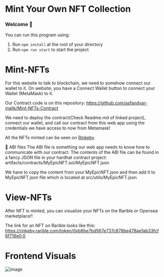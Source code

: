 # Mint Your Own NFT Collection

### **Welcome 👋**
You can run this program using: 

1. Run `npm install` at the root of your directory
2. Run `npm run start` to start the project

# Mint-NFTs
For this website to talk to blockchain, we need to somehow connect our wallet to it. On website, you have a Connect Wallet button to connect your Wallet (MetaMask) to it.

Our Contract code is on this repository: https://github.com/asfandyar-malik/Mint-NFTs-Contract 

We need to deploy the contract(Check Readme.md of linked project), connect our wallet, and call our contract from this web app using the credentials we have access to now from Metamask!

All the NFTs minted can be seen on [Rinkeby](https://rinkeby.rarible.com/user/0xe59c75bc2559b7cb088ea57deeaaf481942f863e/owned) 

📂 ABI files
The ABI file is something our web app needs to know how to communicate with our contract. The contents of the ABI file can be found in a fancy JSON file in your hardhat contract project:
artifacts/contracts/MyEpicNFT.sol/MyEpicNFT.json

We have to copy the content from your MyEpicNFT.json and then add it to MyEpicNFT.json file which is located at src/utils/MyEpicNFT.json


# View-NFTs

After NFT is minted, you can visualize your NFTs on the Rarible or Opensea marketplace!!

The link for an NFT on Rarible looks like this:
https://rinkeby.rarible.com/token/0xb6be7bd567e737c878be478ae1ab33fcf6f716e0:0


# Frontend Visuals

![image](https://user-images.githubusercontent.com/4105873/147242723-323cf945-ba21-4ddb-aeb7-c7b6fbe049c3.png)



